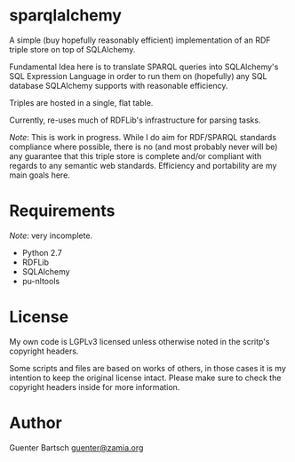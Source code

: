 # sparqlalchemy

A simple (buy hopefully reasonably efficient) implementation of an RDF triple store on top of SQLAlchemy. 

Fundamental Idea here is to translate SPARQL queries into SQLAlchemy's SQL Expression Language in order to
run them on (hopefully) any SQL database SQLAlchemy supports with reasonable efficiency.

Triples are hosted in a single, flat table.

Currently, re-uses much of RDFLib's infrastructure for parsing tasks.

*Note*: This is work in progress. While I do aim for RDF/SPARQL standards compliance where possible, there
is no (and most probably never will be) any guarantee that this triple store is complete and/or compliant
with regards to any semantic web standards. Efficiency and portability are my main goals here.

Requirements
============

*Note*: very incomplete.

* Python 2.7 
* RDFLib
* SQLAlchemy
* pu-nltools

License
=======

My own code is LGPLv3 licensed unless otherwise noted in the scritp's copyright
headers.

Some scripts and files are based on works of others, in those cases it is my
intention to keep the original license intact. Please make sure to check the
copyright headers inside for more information.

Author
======

Guenter Bartsch <guenter@zamia.org>

